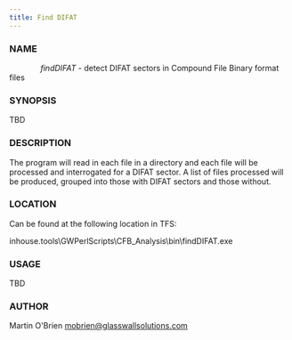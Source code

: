 ```yaml
---
title: Find DIFAT
---
```


### NAME
&emsp;&emsp;&emsp;&emsp;*findDIFAT* - detect DIFAT sectors in Compound File Binary format files

### SYNOPSIS
TBD

### DESCRIPTION
The program will read in each file in a directory and each file will be
processed and interrogated for a DIFAT sector. A list of files processed
will be produced, grouped into those with DIFAT sectors and those without.

### LOCATION

Can be found at the following location in TFS:

 inhouse.tools\GWPerlScripts\CFB_Analysis\bin\findDIFAT.exe

### USAGE
TBD

### AUTHOR
Martin O'Brien <mobrien@glasswallsolutions.com>
